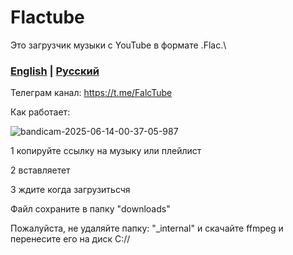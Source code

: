 # Flactube
Это загрузчик музыки с YouTube в формате .Flac.\

### [English]([https://github.com/clicedvly768/Flactube/blob/main/README.md]) | [Русский](https://github.com/clicedvly768/Flactube/blob/main/README_Ru.md)

Телеграм канал: https://t.me/FalcTube

Как работает:

![bandicam-2025-06-14-00-37-05-987](https://github.com/user-attachments/assets/eaf73189-0b86-44c0-99ac-edfa4bbf7e78)


1 копируйте ссылку на музыку или плейлист

2 вставляетет

3 ждите когда загрузитьсчя

Файл сохраните в папку "downloads"

Пожалуйста, не удаляйте папку: "_internal" и скачайте ffmpeg и перенесите его на диск C://

